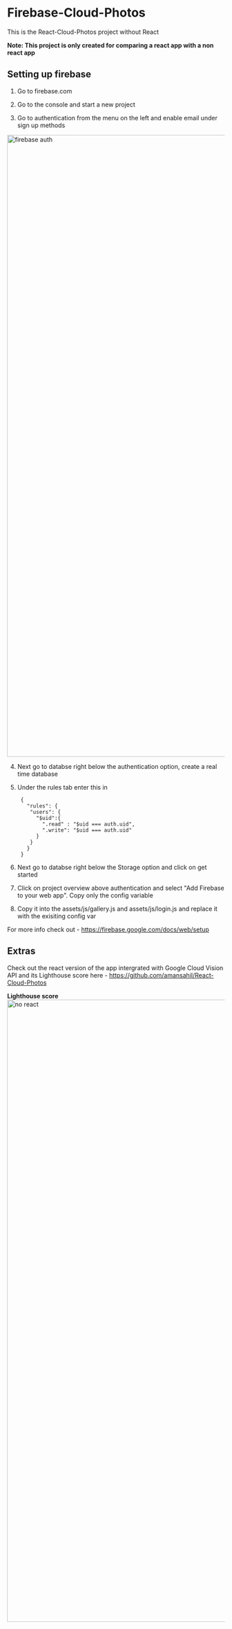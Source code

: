 # Firebase-Cloud-Photos
This is the React-Cloud-Photos project without React

<b>Note: This project is only created for comparing a react app with a non react app</b>

## Setting up firebase

1) Go to firebase.com

2) Go to the console and start a new project

3) Go to authentication from the menu on the left and enable email under sign up methods

<img width="1439" alt="firebase auth" src="https://user-images.githubusercontent.com/33552991/41003230-48f2bfee-6927-11e8-8ed8-3d2ae85318c2.png">
  
4) Next go to databse right below the authentication option, create a real time database

5) Under the rules tab enter this in

        {
          "rules": {
           "users": {
             "$uid":{
               ".read" : "$uid === auth.uid",
               ".write": "$uid === auth.uid"
             }
           }
          }
        }
        
6) Next go to databse right below the Storage option and click on get started

7) Click on project overview above authentication and select "Add Firebase to your web app". Copy only the config variable

8) Copy it into the assets/js/gallery.js and assets/js/login.js and replace it with the exisiting config var

For more info check out - https://firebase.google.com/docs/web/setup

## Extras

Check out the react version of the app intergrated with Google Cloud Vision API and its Lighthouse score here - https://github.com/amansahil/React-Cloud-Photos

<b>Lighthouse score</b>
<img width="1440" alt="no react" src="https://user-images.githubusercontent.com/33552991/41068567-1fd4a7a6-69fb-11e8-8a00-79cadec1bf9b.png">
